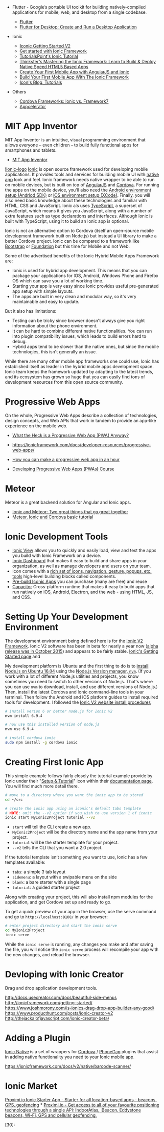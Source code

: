 
* Flutter - Google’s portable UI toolkit for building natively-compiled applications for mobile, web, and desktop from a single codebase.
    * [Flutter](https://flutter.dev/)
    * [Flutter for Desktop: Create and Run a Desktop Application](https://medium.com/flutter-community/flutter-for-desktop-create-and-run-a-desktop-application-ebeb1604f1e0)
* Ionic
    * [Iconic Getting Started V2](http://ionicframework.com/docs/v2/setup/installation/)
    * [Get started with Ionic Framework](http://ionicframework.com/getting-started/)
    * [TutorialsPoint's Ionic Tutorial](https://www.tutorialspoint.com/ionic/index.htm)
    * [Thinkster's Mastering the Ionic Framework: Learn to Build & Deploy Native Speed HTML5 Based Apps](https://thinkster.io/ionic-framework-tutorial)
    * [Create Your First Mobile App with AngularJS and Ionic](https://scotch.io/tutorials/create-your-first-mobile-app-with-angularjs-and-ionic)
    * [Build Your First Mobile App With The Ionic Framework](http://gonehybrid.com/build-your-first-mobile-app-with-the-ionic-framework-part-1/)
    * [Icon's Blog: Tutorials](http://blog.ionic.io/tag/tutorials/)

* Others
    * [Cordova Frameworks: Ionic vs. Framework7](https://www.toptal.com/apache-cordova/frameworks-ionic-framework7)
    * [Appcelerator](https://www.appcelerator.com/)






# MIT App Inventor
MIT App Inventor is an intuitive, visual programming environment that allows everyone
– even children – to build fully functional apps for smartphones and tablets.

* [MIT App Inventor](http://appinventor.mit.edu/explore/index-2.html)

[!ionic-logo](https://upload.wikimedia.org/wikipedia/commons/thumb/d/d1/Ionic_Logo.svg/2000px-Ionic_Logo.svg.png)
[Ionic][01] is open source framework used for developing mobile applications.
It provides tools and services for building mobile UI with [native app][02] look and feel.
Ionic framework needs native wrapper to be able to run on mobile devices,
but is built on top of [AngularJS][04] and [Cordova][03].
For running the apps on the mobile device,
you'll also need the [Android environment setup (Andriod SDK)][14]
or [iOS environment setup (XCode)][15].
Finally, you will also need basic knowledge about these technologies
and familiar with HTML, CSS and JavaScript.
Ionic als uses [TypeScript][16], a superset of JavaScript, which means it gives you JavaScript,
along with a number of extra features such as type declarations and interfaces.
Although Ionic is built with TypeScript, using it to build an Ionic app is optional.

Ionic is not an alternative option to Cordova
(itself an open-source mobile development framework built on Node.js)
but instead a UI library to make a better Cordova project.
Ionic can be compared to a framework like [Bootstrap][05] or [Foundation][06]
but this time for Mobile and not Web.

Some of the advertised benefits of the Ionic Hybrid Mobile Apps Framework are:

* Ionic is used for hybrid app development.
This means that you can package your applications for IOS, Android,
Windows Phone and Firefox OS which can save you a lot of working time.
* Starting your app is very easy since Ionic provides useful pre-generated
app setup with simple layouts.
* The apps are built in very clean and modular way,
so it's very maintainable and easy to update.

But it also has limitations:

* Testing can be tricky since browser doesn't always give you right information
about the phone environment.
* It can be hard to combine different native functionalities.
You can run into plugin compatibility issues, which leads to build errors hard to debug.
* Hybrid apps tend to be slower than the native ones,
but since the mobile technologies, this isn't generally an issue.

While there are many other mobile app frameworks one could use,
Ionic has established itself as leader in the hybrid mobile apps development space.
Ionic team keeps the framework updated by adapting to the latest trends,
and its ecosystem has grown so huge that you can easily find tons of development
resources from this open source community.

# Progressive Web Apps
On the whole, Progressive Web Apps describe a collection of technologies, design concepts,
and Web APIs that work in tandem to provide an app-like experience on the mobile web.

* [What the Heck is a Progressive Web App (PWA) Anyway?](https://it.toolbox.com/blogs/dennisstevenson/what-the-heck-is-a-progressive-web-app-pwa-anyway-102919)

* https://ionicframework.com/docs/developer-resources/progressive-web-apps/
* [How you can make a progressive web app in an hour](https://medium.freecodecamp.org/how-you-can-make-a-progressive-web-app-in-an-hour-7e36d560610e)
* [Developing Progressive Web Apps (PWAs) Course](https://codelabs.developers.google.com/dev-pwa-training/)

# Meteor
Meteor is a great backend solution for Angular and Ionic apps.

* [Ionic and Meteor: Two great things that go great together](http://blog.ionic.io/ionic-and-meteor/)
* [Meteor, Ionic and Cordova basic tutorial](https://www.codetutorial.io/meteor-ionic-and-cordova-basic-tutorial/)


# Ionic Development Tools
* [Ionic View](https://play.google.com/store/apps/details?id=com.ionic.viewapp) allows you to quickly and easily load, view and test the apps you build with Ionic Framework on a device.
* [Ionic Dashboard](https://apps.ionic.io/login) that makes it easy to build and share apps in your organization, as well as manage developers and users on your team.
* Icon comes with a [rich set of icons, navigation, gesture, popups. etc. tools](http://ionicframework.com/docs/v2/components/#overview) high-level building blocks called components.
* [Pre-build Iconic Apps][12] you can purchase (many are free) and reuse
* [Capacitor](https://capacitor.ionicframework.com/) Cross-platform runtime that makes it easy to build apps that run natively on iOS, Android, Electron, and the web - using HTML, JS, and CSS.

# Setting Up Your Development Environment
The development environment being defined here is for the [Ionic V2 Framework][08].
Ionic V2 software has been in beta for nearly a year now
([alpha release was in October 2015][09]) and appears to be fairly stable.
[Ionic's Getting Started page][07] and

My development platform is Ubuntu
and the first thing to do is to
[install Node.js on Ubuntu 16.04][13] using the [Node.js Version  manager, `nvm`][11].
(If you work with a lot of different Node.js utilities and projects,
you know sometimes you need to switch to other versions of Node.js.
That's where you can use `nvm` to download, install, and use different versions of Node.js.)
Then, install the latest Cordova and Ionic command-line tools in your terminal.
Then follow the Android and iOS platform guides to install required tools for development.
I followed the [Ionic V2 website  install procedures][10]

```bash
# install verion 6 or better node.js for Ionic V2
nvm install 6.9.4

# now use this installed version of node.js
nvm use 6.9.4

# install cordova ionic
sudo npm install -g cordova ionic
```

# Creating First Ionic App
This simple example follows fairly closely the tutorial example provide by Ionic
under their "[Setup & Tutorial][18]"  icon within their [documentation page][17].
You will find much more detail there.

```bash
# move to a directory where you want the ionic app to be stored
cd ~/src

# create the ionic app using an iconic's default tabs template
# NOTE: omit the --v2 option if you wish to use version 1 of iconic
ionic start MyIonic2Project tutorial --v2
```

* `start` will tell the CLI create a new app.
* `MyIonic2Project` will be the directory name and the app name from your project.
* `tutorial` will be the starter template for your project.
* `--v2` tells the CLI that you want a 2.0 project.

If the tutorial template isn’t something you want to use,
Ionic has a few templates available:

* `tabs`: a simple 3 tab layout
* `sidemenu`: a layout with a swipable menu on the side
* `blank`: a bare starter with a single page
* `tutorial`: a guided starter project

Along with creating your project,
this will also install npm modules for the application,
and get Cordova set up and ready to go.

To get a quick preview of your app in the browser,
use the serve command and go to `http://localhost:8100/` in your browser:

```bash
# enter project directory and start the ionic serve
cd MyIonic2Project
ionic serve
```

While the `ionic serve` is running,
any changes you make and after saving the file,
you will notice the `ionic serve` process will recompile your app with the new changes,
and reload the browser.

# Devloping with Ionic Creator
Drag and drop application development tools.

http://docs.usecreator.com/docs/beautiful-side-menus
http://ionicframework.com/getting-started/
https://www.joshmorony.com/is-ionics-drag-drop-app-builder-any-good/
https://www.producthunt.com/posts/ionic-creator-v2
http://thejackalofjavascript.com/ionic-creator-beta/

# Adding a Plugin
[Ionic Native][19] is a set of wrappers for [Cordova][21] / [PhoneGap][20] plugins
that assist in adding native functionality you need to your Ionic mobile app.

https://ionicframework.com/docs/v2/native/barcode-scanner/

# Ionic Market
[Proximi.io Ionic Starter App - Starter for all location-based apps - beacons, GPS, geofencing](http://market.ionic.io/starters/proximiio-ionic-demo-app)
    * [Proximi.io - Get access to all of your favourite positioning technologies through a single API: IndoorAtlas, iBeacon, Eddystone beacons, Wi-Fi, GPS and cellular geofencing.](https://proximi.io/)



[01]:http://ionicframework.com/
[02]:http://searchsoftwarequality.techtarget.com/definition/native-application-native-app
[03]:http://cordova.apache.org/
[04]:https://angularjs.org/
[05]:http://getbootstrap.com/
[06]:http://foundation.zurb.com/
[07]:http://ionicframework.com/getting-started/
[08]:http://blog.ionic.io/announcing-ionic-framework-2-beta/
[09]:http://blog.ionic.io/announcing-ionic-2-0-alpha/
[10]:https://ionicframework.com/docs/v2/setup/installation/
[11]:https://github.com/creationix/nvm/blob/master/README.markdown
[12]:https://market.ionic.io/
[13]:https://www.digitalocean.com/community/tutorials/how-to-install-node-js-on-ubuntu-16-04
[14]:http://www.tutorialspoint.com/android/android_environment_setup.htm
[15]:https://www.tutorialspoint.com/ios/ios_environment_setup.htm
[16]:https://www.typescriptlang.org/
[17]:https://ionicframework.com/docs/
[18]:https://ionicframework.com/docs/v2/setup/installation/
[19]:https://ionicframework.com/docs/v2/native/
[20]:http://docs.phonegap.com/phonegap-build/configuring/plugins/
[21]:http://ngcordova.com/docs/plugins/
[22]:
[23]:
[24]:
[25]:
[26]:
[27]:
[28]:
[29]:
[30]:
